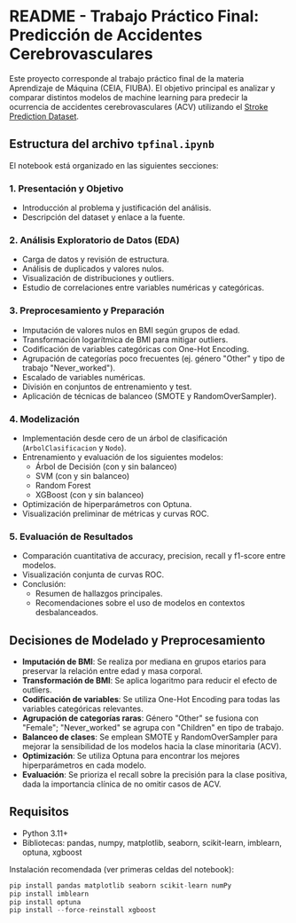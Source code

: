 # README - Trabajo Práctico Final: Predicción de Accidentes Cerebrovasculares

Este proyecto corresponde al trabajo práctico final de la materia Aprendizaje de Máquina (CEIA, FIUBA). El objetivo principal es analizar y comparar distintos modelos de machine learning para predecir la ocurrencia de accidentes cerebrovasculares (ACV) utilizando el [Stroke Prediction Dataset](https://www.kaggle.com/datasets/fedesoriano/stroke-prediction-dataset).

## Estructura del archivo `tpfinal.ipynb`

El notebook está organizado en las siguientes secciones:

### 1. Presentación y Objetivo
- Introducción al problema y justificación del análisis.
- Descripción del dataset y enlace a la fuente.

### 2. Análisis Exploratorio de Datos (EDA)
- Carga de datos y revisión de estructura.
- Análisis de duplicados y valores nulos.
- Visualización de distribuciones y outliers.
- Estudio de correlaciones entre variables numéricas y categóricas.

### 3. Preprocesamiento y Preparación
- Imputación de valores nulos en BMI según grupos de edad.
- Transformación logarítmica de BMI para mitigar outliers.
- Codificación de variables categóricas con One-Hot Encoding.
- Agrupación de categorías poco frecuentes (ej. género "Other" y tipo de trabajo "Never_worked").
- Escalado de variables numéricas.
- División en conjuntos de entrenamiento y test.
- Aplicación de técnicas de balanceo (SMOTE y RandomOverSampler).

### 4. Modelización
- Implementación desde cero de un árbol de clasificación (`ArbolClasificacion` y `Nodo`).
- Entrenamiento y evaluación de los siguientes modelos:
  - Árbol de Decisión (con y sin balanceo)
  - SVM (con y sin balanceo)
  - Random Forest
  - XGBoost (con y sin balanceo)
- Optimización de hiperparámetros con Optuna.
- Visualización preliminar de métricas y curvas ROC.

### 5. Evaluación de Resultados
- Comparación cuantitativa de accuracy, precision, recall y f1-score entre modelos.
- Visualización conjunta de curvas ROC.
- Conclusión:
    - Resumen de hallazgos principales.
    - Recomendaciones sobre el uso de modelos en contextos desbalanceados.

## Decisiones de Modelado y Preprocesamiento

- **Imputación de BMI**: Se realiza por mediana en grupos etarios para preservar la relación entre edad y masa corporal.
- **Transformación de BMI**: Se aplica logaritmo para reducir el efecto de outliers.
- **Codificación de variables**: Se utiliza One-Hot Encoding para todas las variables categóricas relevantes.
- **Agrupación de categorías raras**: Género "Other" se fusiona con "Female"; "Never_worked" se agrupa con "Children" en tipo de trabajo.
- **Balanceo de clases**: Se emplean SMOTE y RandomOverSampler para mejorar la sensibilidad de los modelos hacia la clase minoritaria (ACV).
- **Optimización**: Se utiliza Optuna para encontrar los mejores hiperparámetros en cada modelo.
- **Evaluación**: Se prioriza el recall sobre la precisión para la clase positiva, dada la importancia clínica de no omitir casos de ACV.

## Requisitos

- Python 3.11+
- Bibliotecas: pandas, numpy, matplotlib, seaborn, scikit-learn, imblearn, optuna, xgboost

Instalación recomendada (ver primeras celdas del notebook):

```python
pip install pandas matplotlib seaborn scikit-learn numPy 
pip install imblearn
pip install optuna
pip install --force-reinstall xgboost